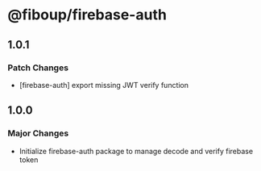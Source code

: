 # @fiboup/firebase-auth

## 1.0.1

### Patch Changes

- [firebase-auth] export missing JWT verify function

## 1.0.0

### Major Changes

- Initialize firebase-auth package to manage decode and verify firebase token
